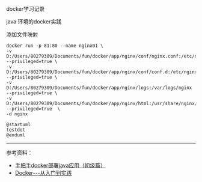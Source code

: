 docker学习记录

java 环境的docker实践

添加文件映射

```
docker run -p 81:80 --name nginx01 \
-v D:/Users/80279309/Documents/fun/docker/app/nginx/conf/nginx.conf:/etc/nginx/nginx.conf --privileged=true \
-v D:/Users/80279309/Documents/fun/docker/app/nginx/conf/conf.d:/etc/nginx/conf.d --privileged=true \
-v D:/Users/80279309/Documents/fun/docker/app/nginx/logs:/var/logs/nginx --privileged=true \
-v D:/Users/80279309/Documents/fun/docker/app/nginx/html:/usr/share/nginx/html --privileged=true  \
-d nginx
```

```plantuml
@startuml
testdot
@enduml
```

---

参考资料：
- [手把手docker部署java应用（初级篇）](https://juejin.im/post/5d1d56776fb9a07ee742fba2)
- [Docker---从入门到实践](https://yeasy.gitbook.io/docker_practice/install/centos)


